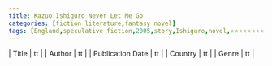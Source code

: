 ```yaml
---
title: Kazuo Ishiguro Never Let Me Go
categories: [fiction literature,fantasy novel]
tags: [England,speculative fiction,2005,story,Ishiguro,novel,⭐⭐⭐⭐⭐⭐⭐⭐☆☆ 8/10]
---
```

        
| Title | tt |
| Author | tt  |
| Publication Date | tt   |
| Country | tt |
| Genre | tt  |
        